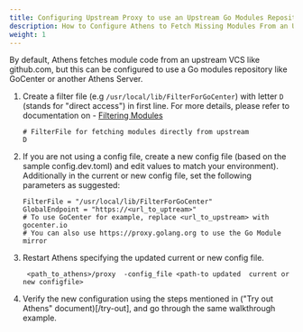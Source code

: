 ```yaml
---
title: Configuring Upstream Proxy to use an Upstream Go Modules Repository
description: How to Configure Athens to Fetch Missing Modules From an Upstream Module Repository Like GoCenter, or Another Athens Server
weight: 1
---
```


By default, Athens fetches module code from an upstream VCS like github.com, but this can be configured to use a Go modules repository like GoCenter or another Athens Server.

1. Create a filter file (e.g ```/usr/local/lib/FilterForGoCenter```) with letter `D` (stands for "direct access") in first line. For more details, please refer to documentation on  - [Filtering Modules](/configuration/filter)

    ```
    # FilterFile for fetching modules directly from upstream
    D
    ```
1. If you are not using a config file, create a new config file (based on the sample config.dev.toml) and edit values to match your environment).
Additionally in the current or new config file, set the following parameters as suggested:

    ```
    FilterFile = "/usr/local/lib/FilterForGoCenter"
    GlobalEndpoint = "https://<url_to_uptream>"
    # To use GoCenter for example, replace <url_to_upstream> with gocenter.io
    # You can also use https://proxy.golang.org to use the Go Module mirror
    ```
1. Restart Athens specifying the updated current or new config file.

    ```
     <path_to_athens>/proxy  -config_file <path-to updated  current or new configfile>
    ```
1. Verify the new configuration using the steps mentioned in ("Try out Athens" document)[/try-out], and go through the same walkthrough example.
